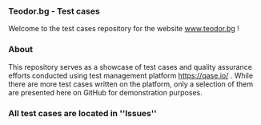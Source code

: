 ### Teodor.bg - Test cases

Welcome to the test cases repository for the website www.teodor.bg !

### About
This repository serves as a showcase of test cases and quality assurance efforts conducted using test management platform https://qase.io/ . While there are more test cases written on the platform, only a selection of them are presented here on GitHub for demonstration purposes.

### All test cases are located in ''Issues''
